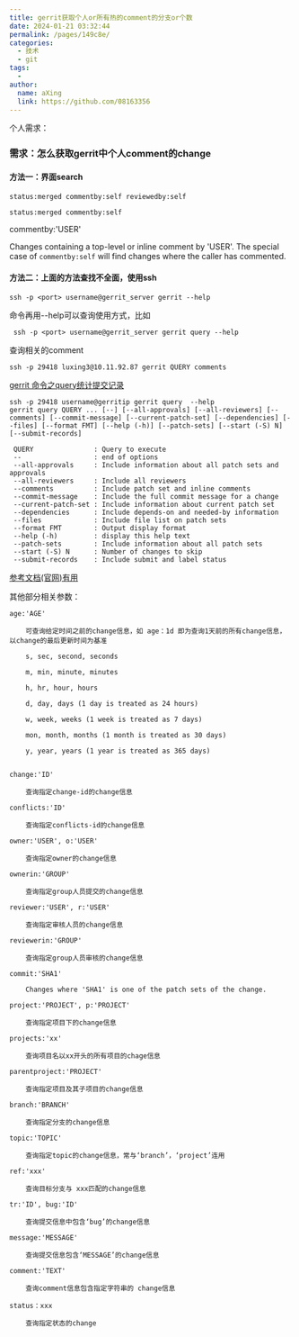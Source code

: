```yaml
---
title: gerrit获取个人or所有热的comment的分支or个数
date: 2024-01-21 03:32:44
permalink: /pages/149c8e/
categories:
  - 技术
  - git
tags:
  - 
author: 
  name: aXing
  link: https://github.com/08163356
---
```

个人需求：

### 需求：怎么获取gerrit中个人comment的change

#### 方法一：界面search

```
status:merged commentby:self reviewedby:self
```

```
status:merged commentby:self
```

commentby:'USER'

Changes containing a top-level or inline comment by 'USER'. The special case of `commentby:self` will find changes where the caller has commented.

#### 方法二：上面的方法查找不全面，使用ssh

```
ssh -p <port> username@gerrit_server gerrit --help
```

命令再用--help可以查询使用方式，比如

```
 ssh -p <port> username@gerrit_server gerrit query --help 
```

查询相关的comment

```
ssh -p 29418 luxing3@10.11.92.87 gerrit QUERY comments 
```

[gerrit 命令之query统计提交记录](https://www.cnblogs.com/zndxall/p/16374851.html)

```
ssh -p 29418 username@gerritip gerrit query  --help
gerrit query QUERY ... [--] [--all-approvals] [--all-reviewers] [--comments] [--commit-message] [--current-patch-set] [--dependencies] [--files] [--format FMT] [--help (-h)] [--patch-sets] [--start (-S) N] [--submit-records]

 QUERY               : Query to execute
 --                  : end of options
 --all-approvals     : Include information about all patch sets and approvals
 --all-reviewers     : Include all reviewers
 --comments          : Include patch set and inline comments
 --commit-message    : Include the full commit message for a change
 --current-patch-set : Include information about current patch set
 --dependencies      : Include depends-on and needed-by information
 --files             : Include file list on patch sets
 --format FMT        : Output display format
 --help (-h)         : display this help text
 --patch-sets        : Include information about all patch sets
 --start (-S) N      : Number of changes to skip
 --submit-records    : Include submit and label status
```



[参考文档(官网)有用](https://review.opendev.org/Documentation/user-search.html)

其他部分相关参数：

```
age:'AGE'
 
    可查询给定时间之前的change信息，如 age：1d 即为查询1天前的所有change信息，以change的最后更新时间为基准
 
    s, sec, second, seconds
 
    m, min, minute, minutes
 
    h, hr, hour, hours
 
    d, day, days (1 day is treated as 24 hours)
 
    w, week, weeks (1 week is treated as 7 days)
 
    mon, month, months (1 month is treated as 30 days)
 
    y, year, years (1 year is treated as 365 days)
 
 
change:'ID'
     
    查询指定change-id的change信息
 
conflicts:'ID'
 
    查询指定conflicts-id的change信息
 
owner:'USER', o:'USER'
 
    查询指定owner的change信息
 
ownerin:'GROUP'
 
    查询指定group人员提交的change信息
 
reviewer:'USER', r:'USER'
 
    查询指定审核人员的change信息
 
reviewerin:'GROUP'
 
    查询指定group人员审核的change信息
 
commit:'SHA1'
 
    Changes where 'SHA1' is one of the patch sets of the change.
 
project:'PROJECT', p:'PROJECT'
 
    查询指定项目下的change信息
 
projects:'xx'
     
    查询项目名以xx开头的所有项目的chage信息
 
parentproject:'PROJECT'
     
    查询指定项目及其子项目的change信息
 
branch:'BRANCH'
     
    查询指定分支的change信息
 
topic:'TOPIC'
 
    查询指定topic的change信息，常与‘branch’，‘project’连用
 
ref:'xxx'
     
    查询目标分支与 xxx匹配的change信息
 
tr:'ID', bug:'ID'
 
    查询提交信息中包含‘bug’的change信息
 
message:'MESSAGE'
     
    查询提交信息包含‘MESSAGE’的change信息
 
comment:'TEXT'
 
    查询comment信息包含指定字符串的 change信息
 
status：xxx
     
    查询指定状态的change
 
```


